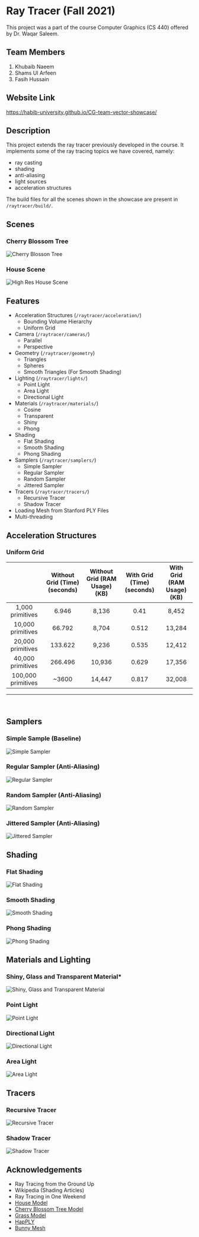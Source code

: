 # Ray Tracer (Fall 2021)

This project was a part of the course Computer Graphics (CS 440) offered by Dr. Waqar Saleem.

## Team Members
1. Khubaib Naeem
2. Shams Ul Arfeen
3. Fasih Hussain

## Website Link
https://habib-university.github.io/CG-team-vector-showcase/

## Description
This project extends the ray tracer previously developed in the course. It implements some of the ray tracing topics we have covered, namely:
- ray casting
- shading
- anti-aliasing
- light sources
- acceleration structures

The build files for all the scenes shown in the showcase are present in `/raytracer/build/`.

## Scenes
### Cherry Blossom Tree
![Cherry Blosson Tree](/Showcase/images/tree%20highres.png)

### House Scene
![High Res House Scene](/Showcase/images/HouseScene.png)

## Features
- Acceleration Structures (`/raytracer/acceleration/`)
    * Bounding Volume Hierarchy
    * Uniform Grid
- Camera (`/raytracer/cameras/`)
    * Parallel
    * Perspective
- Geometry (`/raytracer/geometry`)
    * Triangles
    * Spheres
    * Smooth Triangles (For Smooth Shading)
- Lighting (`/raytracer/lights/`)
    * Point Light
    * Area Light
    * Directional Light
- Materials (`/raytracer/materials/`)
    * Cosine
    * Transparent
    * Shiny
    * Phong
- Shading
    * Flat Shading
    * Smooth Shading
    * Phong Shading
- Samplers (`/raytracer/samplers/`)
    * Simple Sampler
    * Regular Sampler
    * Random Sampler
    * Jittered Sampler
- Tracers (`/raytracer/tracers/`)
    * Recursive Tracer
    * Shadow Tracer
- Loading Mesh from Stanford PLY Files
- Multi-threading

## Acceleration Structures
### Uniform Grid
|                    | Without Grid (Time)(seconds) | Without Grid (RAM Usage)(KB) | With Grid (Time)(seconds) | With Grid (RAM Usage)(KB) |
|:------------------:|:----------------------------:|:----------------------------:|:-------------------------:|:-------------------------:|
|  1,000 primitives  |             6.946            |             8,136            |            0.41           |           8,452           |
|  10,000 primitives |            66.792            |             8,704            |           0.512           |           13,284          |
|  20,000 primitives |            133.622           |             9,236            |           0.535           |           12,412          |
|  40,000 primitives |            266.496           |            10,936            |           0.629           |           17,356          |
| 100,000 primitives |             ~3600            |            14,447            |           0.817           |           32,008          |
<hr><br>

## Samplers
### Simple Sample (Baseline)
![Simple Sampler](/Showcase/images/Simple.jpeg)

### Regular Sampler (Anti-Aliasing)
![Regular Sampler](/Showcase/images/Regular.jpeg)

### Random Sampler (Anti-Aliasing)
![Random Sampler](/Showcase/images/Random.jpeg)

### Jittered Sampler (Anti-Aliasing)
![Jittered Sampler](/Showcase/images/Jittered.jpeg)

## Shading
### Flat Shading
![Flat Shading](/Showcase/images/Flat%20Shading.jpeg)

### Smooth Shading
![Smooth Shading](/Showcase/images/Smooth%20Shading.jpeg)

### Phong Shading
![Phong Shading](/Showcase/images/LowResScene.png)

## Materials and Lighting
### Shiny, Glass and Transparent Material\*
![Shiny, Glass and Transparent Material](/Showcase/images/Shiny,Glass,Transparent.png)

### Point Light
![Point Light](/Showcase/images/Point%20Light.png)

### Directional Light
![Directional Light](/Showcase/images/DirectionalLightRecursive.png)

### Area Light
![Area Light](/Showcase/images/AreaLight.png)

## Tracers
### Recursive Tracer
![Recursive Tracer](/Showcase/images/DirectionalLightRecursive.png)

### Shadow Tracer
![Shadow Tracer](/Showcase/images/DirectionalLightShadow.png)

## Acknowledgements
- Ray Tracing from the Ground Up
- Wikipedia (Shading Articles)
- Ray Tracing in One Weekend
- [House Model](https://free3d.com/3d-model/house-61304.html)
- [Cherry Blossom Tree Model](https://www.turbosquid.com/3d-models/xfrogplants-weeping-cherry-prunus-pendula-3d-model-1737617)
- [Grass Model](https://www.cgtrader.com/free-3d-models/plant/grass/green-lawn-8d4341d7-6281-40e9-8872-d429512a3b3b)
- [HapPLY](https://www.cgtrader.com/free-3d-models/plant/grass/green-lawn-8d4341d7-6281-40e9-8872-d429512a3b3b)
- [Bunny Mesh](http://graphics.stanford.edu/data/3Dscanrep/?)